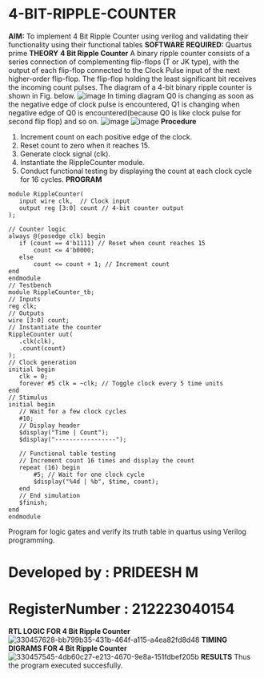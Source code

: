 # 4-BIT-RIPPLE-COUNTER

**AIM:**
To implement  4 Bit Ripple Counter using verilog and validating their functionality using their functional tables
**SOFTWARE REQUIRED:**
Quartus prime
**THEORY**
**4 Bit Ripple Counter**
A binary ripple counter consists of a series connection of complementing flip-flops (T or JK type), with the output of each flip-flop connected to the Clock Pulse input of the next higher-order flip-flop. The flip-flop holding the least significant bit receives the incoming count pulses. The diagram of a 4-bit binary ripple counter is shown in Fig. below.
![image](https://github.com/naavaneetha/4-BIT-RIPPLE-COUNTER/assets/154305477/cb4b74d4-31ab-4359-95d0-d22e67daba13)
In timing diagram Q0 is changing as soon as the negative edge of clock pulse is encountered, Q1 is changing when negative edge of Q0 is encountered(because Q0 is like clock pulse for second flip flop) and so on.
![image](https://github.com/naavaneetha/4-BIT-RIPPLE-COUNTER/assets/154305477/a573a7d6-014e-4e54-93e6-e2ac9530960b)
![image](https://github.com/naavaneetha/4-BIT-RIPPLE-COUNTER/assets/154305477/85e1958a-2fc1-49bb-9a9f-d58ccbf3663c)
**Procedure**
1.  Increment count on each positive edge of the clock.
2.  Reset count to zero when it reaches 15.
3.  Generate clock signal (clk).
4.  Instantiate the RippleCounter module.
5.  Conduct functional testing by displaying the count at each clock cycle for 16 cycles.
**PROGRAM**
```
module RippleCounter(
   input wire clk,  // Clock input
   output reg [3:0] count // 4-bit counter output
);

// Counter logic
always @(posedge clk) begin
   if (count == 4'b1111) // Reset when count reaches 15
       count <= 4'b0000;
   else
       count <= count + 1; // Increment count
end
endmodule
// Testbench
module RippleCounter_tb;
// Inputs
reg clk;
// Outputs
wire [3:0] count;
// Instantiate the counter
RippleCounter uut(
   .clk(clk),
   .count(count)
);
// Clock generation
initial begin
   clk = 0;
   forever #5 clk = ~clk; // Toggle clock every 5 time units
end
// Stimulus
initial begin
   // Wait for a few clock cycles
   #10;   
   // Display header
   $display("Time | Count");
   $display("-----------------");

   // Functional table testing
   // Increment count 16 times and display the count
   repeat (16) begin
       #5; // Wait for one clock cycle
       $display("%4d | %b", $time, count);
   end
   // End simulation
   $finish;
end
endmodule
```
Program for logic gates and verify its truth table in quartus using Verilog programming.

# Developed by : PRIDEESH M 
# RegisterNumber : 212223040154

**RTL LOGIC FOR 4 Bit Ripple Counter**
![330457628-bb799b35-431b-464f-a115-a4ea82fd8d48](https://github.com/baskarsaraswathy/4-BIT-RIPPLE-COUNTER/assets/144871005/a0d3aa3d-b3b0-4ce0-89bb-bfa1a8abde7c)
**TIMING DIGRAMS FOR 4 Bit Ripple Counter**
![330457545-4db60c27-e213-4670-9e8a-151fdbef205b](https://github.com/baskarsaraswathy/4-BIT-RIPPLE-COUNTER/assets/144871005/a285f70c-c317-4f6e-be38-eef9ecfa250d)
**RESULTS**
Thus the program executed succesfully.
